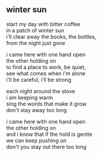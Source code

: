 ## winter sun

start my day with bitter coffee  
in a patch of winter sun  
i'll clear away the books, the bottles,  
from the night just gone

i came here with one hand open  
the other holding on  
to find a place to work, be quiet,  
see what comes when i'm alone  
i'll be careful, i'll be strong

each night around the stove  
i am keeping warm  
sing the words that make it grow  
don't stay away too long

i came here with one hand open  
the other holding on  
and i know that if the hold is gentle  
we can keep pushing on  
don't you stay out there too long
